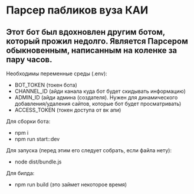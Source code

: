 # Парсер пабликов вуза КАИ
## Этот бот был вдохновлен другим ботом, который прожил недолго. Является Парсером обыкновенным, написанным на коленке за пару часов.

Необходимы переменные среды (.env):
- BOT_TOKEN (токен бота)
- CHANNEL_ID (айди канала куда бот будет скидывать информацию)
- ADMIN_ID (айди админа (создателя). Нужен для динамического добавления/удаления сайтов, которые бот будет просматривать)
- ACCESS_TOKEN (токен доступа от вк апи)

Для сборки бота:
- npm i
- npm run start::dev

Для запуска (перед этим его следует собрать, если файла нету):
- node dist/bundle.js

Для билда:
- npm run build (это займет некоторое время)
